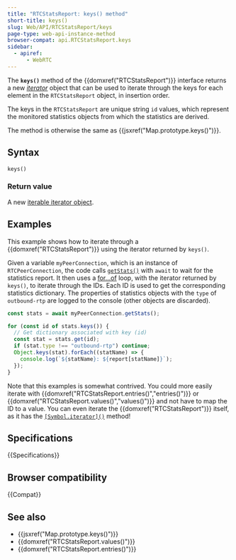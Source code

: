 ```yaml
---
title: "RTCStatsReport: keys() method"
short-title: keys()
slug: Web/API/RTCStatsReport/keys
page-type: web-api-instance-method
browser-compat: api.RTCStatsReport.keys
sidebar:
  - apiref:
      - WebRTC
---
```


The **`keys()`** method of the {{domxref("RTCStatsReport")}} interface returns a new _[iterator](/en-US/docs/Web/JavaScript/Reference/Global_Objects/Iterator)_ object that can be used to iterate through the keys for each element in the `RTCStatsReport` object, in insertion order.

The keys in the `RTCStatsReport` are unique string `id` values, which represent the monitored statistics objects from which the statistics are derived.

The method is otherwise the same as {{jsxref("Map.prototype.keys()")}}.

## Syntax

```js-nolint
keys()
```

### Return value

A new [iterable iterator object](/en-US/docs/Web/JavaScript/Reference/Global_Objects/Iterator).

## Examples

This example shows how to iterate through a {{domxref("RTCStatsReport")}} using the iterator returned by `keys()`.

Given a variable `myPeerConnection`, which is an instance of `RTCPeerConnection`, the code calls [`getStats()`](/en-US/docs/Web/API/RTCRtpReceiver/getStats) with `await` to wait for the statistics report.
It then uses a [for...of](/en-US/docs/Web/JavaScript/Reference/Statements/for...of) loop, with the iterator returned by `keys()`, to iterate through the IDs.
Each ID is used to get the corresponding statistics dictionary.
The properties of statistics objects with the `type` of `outbound-rtp` are logged to the console (other objects are discarded).

```js
const stats = await myPeerConnection.getStats();

for (const id of stats.keys()) {
  // Get dictionary associated with key (id)
  const stat = stats.get(id);
  if (stat.type !== "outbound-rtp") continue;
  Object.keys(stat).forEach((statName) => {
    console.log(`${statName}: ${report[statName]}`);
  });
}
```

Note that this examples is somewhat contrived.
You could more easily iterate with {{domxref("RTCStatsReport.entries()","entries()")}} or {{domxref("RTCStatsReport.values()","values()")}} and not have to map the ID to a value.
You can even iterate the {{domxref("RTCStatsReport")}} itself, as it has the [`[Symbol.iterator]()`](/en-US/docs/Web/API/RTCStatsReport/Symbol.iterator) method!

## Specifications

{{Specifications}}

## Browser compatibility

{{Compat}}

## See also

- {{jsxref("Map.prototype.keys()")}}
- {{domxref("RTCStatsReport.values()")}}
- {{domxref("RTCStatsReport.entries()")}}
